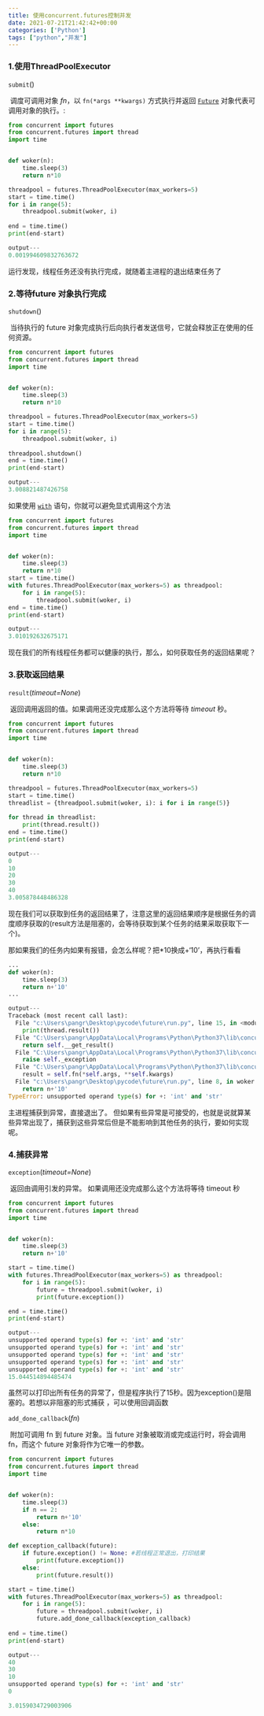 ```yaml
---
title: 使用concurrent.futures控制并发
date: 2021-07-21T21:42:42+00:00
categories: ['Python']
tags: ["python","并发"]
---
```


### 1.使用ThreadPoolExecutor

`submit`()

​	调度可调用对象 *fn*，以 `fn(*args **kwargs)` 方式执行并返回 [`Future`](https://docs.python.org/zh-cn/3/library/concurrent.futures.html#concurrent.futures.Future) 对象代表可调用对象的执行。:

```python
from concurrent import futures
from concurrent.futures import thread
import time


def woker(n):
    time.sleep(3)
    return n*10

threadpool = futures.ThreadPoolExecutor(max_workers=5)
start = time.time()
for i in range(5):
    threadpool.submit(woker, i)
    
end = time.time()
print(end-start)

output---
0.001994609832763672
```

运行发现，线程任务还没有执行完成，就随着主进程的退出结束任务了

### 2.等待future 对象执行完成

`shutdown`()

​	当待执行的 future 对象完成执行后向执行者发送信号，它就会释放正在使用的任何资源。

```python
from concurrent import futures
from concurrent.futures import thread
import time


def woker(n):
    time.sleep(3)
    return n*10

threadpool = futures.ThreadPoolExecutor(max_workers=5)
start = time.time()
for i in range(5):
    threadpool.submit(woker, i)
    
threadpool.shutdown()
end = time.time()
print(end-start)

output---
3.008821487426758
```

如果使用 [`with`](https://docs.python.org/zh-cn/3/reference/compound_stmts.html#with) 语句，你就可以避免显式调用这个方法 

```python
from concurrent import futures
from concurrent.futures import thread
import time


def woker(n):
    time.sleep(3)
    return n*10
start = time.time()
with futures.ThreadPoolExecutor(max_workers=5) as threadpool:
    for i in range(5):
        threadpool.submit(woker, i)
end = time.time()
print(end-start)

output---
3.010192632675171
```

现在我们的所有线程任务都可以健康的执行，那么，如何获取任务的返回结果呢？

### 3.获取返回结果

`result`(*timeout=None*)

​	返回调用返回的值。如果调用还没完成那么这个方法将等待 *timeout* 秒。

```python
from concurrent import futures
from concurrent.futures import thread
import time


def woker(n):
    time.sleep(3)
    return n*10

threadpool = futures.ThreadPoolExecutor(max_workers=5)
start = time.time()
threadlist = {threadpool.submit(woker, i): i for i in range(5)}
    
for thread in threadlist:
    print(thread.result())
end = time.time()
print(end-start)

output---
0
10
20
30
40
3.005878448486328
```

现在我们可以获取到任务的返回结果了，注意这里的返回结果顺序是根据任务的调度顺序获取的(result方法是阻塞的，会等待获取到某个任务的结果采取获取下一个)。

那如果我们的任务内如果有报错，会怎么样呢？把*10换成+‘10’，再执行看看

```python
...
def woker(n):
    time.sleep(3)
    return n+'10'
...

output---
Traceback (most recent call last):
  File "c:\Users\pangr\Desktop\pycode\future\run.py", line 15, in <module>
    print(thread.result())
  File "C:\Users\pangr\AppData\Local\Programs\Python\Python37\lib\concurrent\futures\_base.py", line 435, in result
    return self.__get_result()
  File "C:\Users\pangr\AppData\Local\Programs\Python\Python37\lib\concurrent\futures\_base.py", line 384, in __get_result
    raise self._exception
  File "C:\Users\pangr\AppData\Local\Programs\Python\Python37\lib\concurrent\futures\thread.py", line 57, in run
    result = self.fn(*self.args, **self.kwargs)
  File "c:\Users\pangr\Desktop\pycode\future\run.py", line 8, in woker
    return n+'10'
TypeError: unsupported operand type(s) for +: 'int' and 'str'
```

主进程捕获到异常，直接退出了。
但如果有些异常是可接受的，也就是说就算某些异常出现了，捕获到这些异常后但是不能影响到其他任务的执行，要如何实现呢。

### 4.捕获异常

`exception`(*timeout=None*) 

​	返回由调用引发的异常。 如果调用还没完成那么这个方法将等待 timeout 秒

```python
from concurrent import futures
from concurrent.futures import thread
import time


def woker(n):
    time.sleep(3)
    return n+'10'

start = time.time()
with futures.ThreadPoolExecutor(max_workers=5) as threadpool:
    for i in range(5):
        future = threadpool.submit(woker, i)
        print(future.exception())

end = time.time()
print(end-start)

output---
unsupported operand type(s) for +: 'int' and 'str'
unsupported operand type(s) for +: 'int' and 'str'
unsupported operand type(s) for +: 'int' and 'str'
unsupported operand type(s) for +: 'int' and 'str'
unsupported operand type(s) for +: 'int' and 'str'
15.044514894485474
```

虽然可以打印出所有任务的异常了，但是程序执行了15秒。因为exception()是阻塞的。若想以非阻塞的形式捕获 ，可以使用回调函数

`add_done_callback`(*fn*)

​	附加可调用 fn 到 future 对象。当 future 对象被取消或完成运行时，将会调用 fn，而这个 future 对象将作为它唯一的参数。

```python
from concurrent import futures
from concurrent.futures import thread
import time


def woker(n):
    time.sleep(3)
    if n == 2:
        return n+'10'
    else:
        return n*10

def exception_callback(future):
    if future.exception() != None: #若线程正常退出，打印结果
        print(future.exception())
    else:
        print(future.result())

start = time.time()
with futures.ThreadPoolExecutor(max_workers=5) as threadpool:
    for i in range(5):
        future = threadpool.submit(woker, i)
        future.add_done_callback(exception_callback)
        
end = time.time()
print(end-start)

output---
40
30
10
unsupported operand type(s) for +: 'int' and 'str'
0

3.0159034729003906
```



